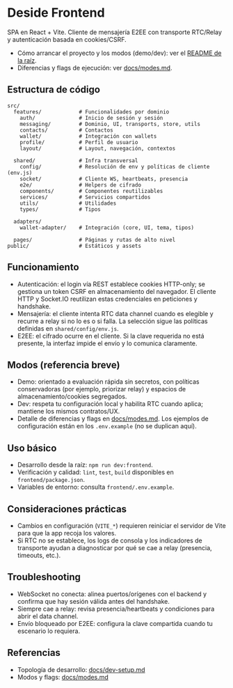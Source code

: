 # Deside Frontend

SPA en React + Vite. Cliente de mensajería E2EE con transporte RTC/Relay y autenticación basada en cookies/CSRF.

- Cómo arrancar el proyecto y los modos (demo/dev): ver el [README de la raíz](../README.md).
- Diferencias y flags de ejecución: ver [docs/modes.md](../docs/modes.md).

## Estructura de código

```
src/
  features/            # Funcionalidades por dominio
    auth/              # Inicio de sesión y sesión
    messaging/         # Dominio, UI, transports, store, utils
    contacts/          # Contactos
    wallet/            # Integración con wallets
    profile/           # Perfil de usuario
    layout/            # Layout, navegación, contextos

  shared/              # Infra transversal
    config/            # Resolución de env y políticas de cliente (env.js)
    socket/            # Cliente WS, heartbeats, presencia
    e2e/               # Helpers de cifrado
    components/        # Componentes reutilizables
    services/          # Servicios compartidos
    utils/             # Utilidades
    types/             # Tipos

  adapters/
    wallet-adapter/    # Integración (core, UI, tema, tipos)

  pages/               # Páginas y rutas de alto nivel
public/                # Estáticos y assets
```

## Funcionamiento

- Autenticación: el login vía REST establece cookies HTTP-only; se gestiona un token CSRF en almacenamiento del navegador. El cliente HTTP y Socket.IO reutilizan estas credenciales en peticiones y handshake.
- Mensajería: el cliente intenta RTC data channel cuando es elegible y recurre a relay si no lo es o si falla. La selección sigue las políticas definidas en `shared/config/env.js`.
- E2EE: el cifrado ocurre en el cliente. Si la clave requerida no está presente, la interfaz impide el envío y lo comunica claramente.

## Modos (referencia breve)

- Demo: orientado a evaluación rápida sin secretos, con políticas conservadoras (por ejemplo, priorizar relay) y espacios de almacenamiento/cookies segregados.
- Dev: respeta tu configuración local y habilita RTC cuando aplica; mantiene los mismos contratos/UX.
- Detalle de diferencias y flags en [docs/modes.md](../docs/modes.md). Los ejemplos de configuración están en los `.env.example` (no se duplican aquí).

## Uso básico

- Desarrollo desde la raíz: `npm run dev:frontend`.
- Verificación y calidad: `lint`, `test`, `build` disponibles en `frontend/package.json`.
- Variables de entorno: consulta `frontend/.env.example`.

## Consideraciones prácticas

- Cambios en configuración (`VITE_*`) requieren reiniciar el servidor de Vite para que la app recoja los valores.
- Si RTC no se establece, los logs de consola y los indicadores de transporte ayudan a diagnosticar por qué se cae a relay (presencia, timeouts, etc.).

## Troubleshooting

- WebSocket no conecta: alinea puertos/orígenes con el backend y confirma que hay sesión válida antes del handshake.
- Siempre cae a relay: revisa presencia/heartbeats y condiciones para abrir el data channel.
- Envío bloqueado por E2EE: configura la clave compartida cuando tu escenario lo requiera.

## Referencias

- Topología de desarrollo: [docs/dev-setup.md](../docs/dev-setup.md)
- Modos y flags: [docs/modes.md](../docs/modes.md)
